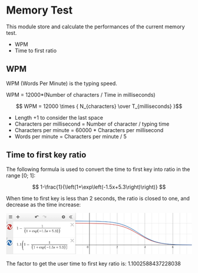 
# Memory Test 

This module store and calculate the performances of the current memory test. 
* WPM
* Time to first ratio


## WPM


WPM (Words Per Minute) is the typing speed. 

WPM = 12000*(Number of characters / Time in milliseconds)

$$ WPM = 12000 \times { N_{characters} \over T_{milliseconds} }$$

* Length +1 to consider the last space
* Characters per millisecond = Number of character / typing time
* Characters per minute = 60000 * Characters per millisecond 
* Words per minute = Characters per minute / 5


## Time to first key ratio

The following formula is used to convert the time to first key into ratio in the range [0; 1]:

$$ 1-\frac{1}{\left(1+\exp\left(-1.5x+5.3\right)\right)} $$

When time to first key is less than 2 seconds, the ratio is closed to one, and decrease as the time increase:

[![Time to first key ratio formula](time-to-first-key-ratio.png)](https://www.desmos.com/calculator/q9wh7zoljc)

The factor to get the user time to first key ratio is: 1.1002588437228038